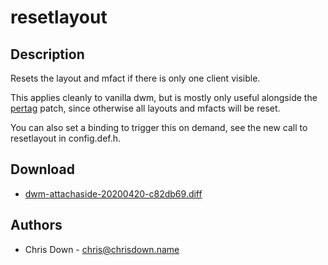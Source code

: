 resetlayout
===========

Description
-----------

Resets the layout and mfact if there is only one client visible.

This applies cleanly to vanilla dwm, but is mostly only useful alongside the
[pertag](../pertag/) patch, since otherwise all layouts and mfacts will be
reset.

You can also set a binding to trigger this on demand, see the new call to
resetlayout in config.def.h.

Download
--------
* [dwm-attachaside-20200420-c82db69.diff](dwm-resetlayout-20200420-c82db69.diff)

Authors
-------
* Chris Down - <chris@chrisdown.name>
